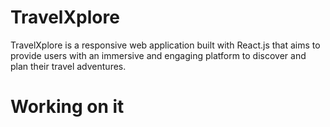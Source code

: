 # TravelXplore

TravelXplore is a responsive web application built with React.js that aims to provide users with an immersive and engaging platform to discover and plan their travel adventures.

# Working on it
